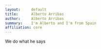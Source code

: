 ```yaml
---
layout:     default
title:      Alberto Arribas
author:     Alberto Arribas
summary:    I'm Alberto and I'm from Spain
affiliation: core
---
```

We do what he says